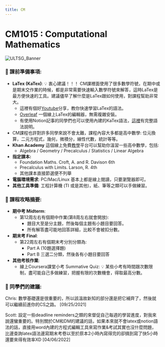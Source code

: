 ```yaml
---
title: CM
---
```

# CM1015 : Computational Mathematics

![ULTSG_Banner](https://user-images.githubusercontent.com/14081948/160753354-ee8de386-f666-4d3e-b1a6-7055819adabf.png)

### 🔖  課前準備事項:

- **LaTex (KaTex)**: 💡 衷心建議！！！ CM課裡面使用了很多數學符號，在期中或是期末交作業的時候，都是非常需要快速輸入數學符號來解答，這時LaTex是最方便快速的工具。建議儘早了解什麼是LaTex跟如何使用，對課程幫助非常大。
    - 這裡有個好[Youtube](https://www.youtube.com/watch?v=0ivLZh9xK1Q)分享，教你快速學習LaTex的語法。
    - [Overleaf](https://www.overleaf.com/) 一個線上LaTex的編輯器，無需複雜安裝。
    - 有使用Notion記事的同學們也可以使用內建的KaTex語法，[這裡](https://katex.org/docs/supported.html)有完整語法說明。
- CM課程也許對許多同學來說不會太難，課程內容大多都是高中數學: 位元換算，二元方程式，幾何，微積分，線性代數，統計等等。
- **Khan Academy** 這個線上免費[教學](https://www.khanacademy.org/)平台可以幫助你溫習一些高中數學，包括:
    - Algebra / Geometry / Precalculus / Statistics / Linear Algebra
- **指定課本:**
    - Foundation Maths. Croft, A. and R. Davison 6th
    - Precalculus with Limits. Larson, R. 4th
    - 其他課本直接節選便不列舉
- **電腦環境需求**: PC/Mac/Linux 基本上都是線上閱讀，只要瀏覽器即可。
- **其他工具準備**: 工程計算機 (TI 或是其他)，紙、筆等之類可以手做練習。

### 📓 課程攻略摘要:

- **期中考 Midterm**:
    - 第12周左右有個期中作業(第8周左右就會開放):
        - 題目大至是分主題，然後每個主題有小題目要回答。
        - 所有解答盡可能地回答詳細，比較不會被扣分數。
- **期末考 Final**:
    - 第22周左右有個期末考分別分類為:
        - Part A (10題選擇題)
        - Part B 三選二分類，然後各有小題目要回答
- **其他考核作業**:
    - 線上Coursera課堂小考 Summative Quiz: 💡 某些小考有時間跟次數限制，盡可能自己多做練習，把握有限的次數機會，得取最高分數。

### 🤩 同學們的建議:

Chris: 數學基礎還是很重要的，所以該溫故新知的部分還是把它補齊了，然後就可以繼續前進你的CS之路。 [09/25/2021]

Scott: 設定一些deadline reminders之類的來督促自己每週的學習進度，對我來說還蠻重要的。特別關於CM和DM的建議的話，如果本來就不會latex或notion語法的話，直接用word內建的方程式編輯工具來寫作業&考試其實也沒什麼問題，比邊查詢latex語法邊寫期末考卷以至於原本2小時內寫得完的卻搞到寫了快5小時還要來得有效率XD [04/06/2022]
